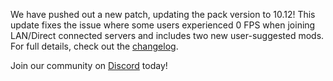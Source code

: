 We have pushed out a new patch, updating the pack version to 10.12! This update fixes the issue where some users experienced 0 FPS when joining LAN/Direct connected servers and includes two new user-suggested mods. For full details, check out the [changelog](https://github.com/AMPZNetwork/All-The-Forge/blob/main/PatchNotes/ATFG10.md#version-1012-july-24th-2024).

Join our community on [Discord](https://discord.ampznetwork.com) today!
